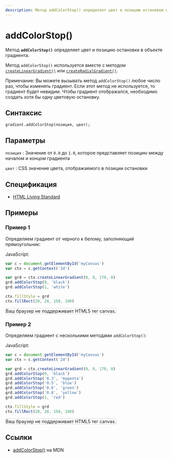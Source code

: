 ```yaml
---
description: Метод addColorStop() определяет цвет и позицию остановки в объекте градиента
---
```


# addColorStop()

Метод **`addColorStop()`** определяет цвет и позицию остановки в объекте градиента.

Метод `addColorStop()` используется вместе с методом [`createLinearGradient()`](<createlineargradient().md>) или [`createRadialGradient()`](<createradialgradient().md>).

Примечание: Вы можете вызывать метод `addColorStop()` любое число раз, чтобы изменять градиент. Если этот метод не используется, то градиент будет невидим. Чтобы градиент отображался, необходимо создать хотя бы одну цветовую остановку.

## Синтаксис

```
gradient.addColorStop(позиция, цвет);
```

## Параметры

`позиция`
: Значение от `0.0` до `1.0`, которое представляет позицию между началом и концом градиента

`цвет`
: CSS значение цвета, отображаемого в позиции остановки

## Спецификация

- [HTML Living Standard](https://html.spec.whatwg.org/multipage/canvas.html#dom-canvasgradient-addcolorstop)

## Примеры

### Пример 1

Определяем градиент от черного к белому, заполняющий прямоугольник:

JavaScript:

```js
var c = document.getElementById('myCanvas')
var ctx = c.getContext('2d')

var grd = ctx.createLinearGradient(0, 0, 170, 0)
grd.addColorStop(0, 'black')
grd.addColorStop(1, 'white')

ctx.fillStyle = grd
ctx.fillRect(20, 20, 150, 100)
```

<canvas id="myCanvas" width="300" height="150" style="border:1px solid #d3d3d3;background:#ffffff;">
Ваш браузер не поддерживает HTML5 тег canvas.
</canvas>
<script>
window.onload=function()
{
var c=document.getElementById('myCanvas');
var canvOK=1;
try {c.getContext("2d");}
catch (er) {canvOK=0;}
if (canvOK==1)
{
var ctx=c.getContext('2d');
var grd=ctx.createLinearGradient(0,0,170,0);
grd.addColorStop(0,"black");
grd.addColorStop(1,"white");
ctx.fillStyle=grd;
ctx.fillRect(20,20,150,100);
}
}
</script>

### Пример 2

Определяем градиент с несколькими методами `addColorStop()`:

JavaScript:

```js
var c = document.getElementById('myCanvas')
var ctx = c.getContext('2d')

var grd = ctx.createLinearGradient(0, 0, 170, 0)
grd.addColorStop(0, 'black')
grd.addColorStop('0.3', 'magenta')
grd.addColorStop('0.5', 'blue')
grd.addColorStop('0.6', 'green')
grd.addColorStop('0.8', 'yellow')
grd.addColorStop(1, 'red')

ctx.fillStyle = grd
ctx.fillRect(20, 20, 150, 100)
```

<canvas id="myCanvas2" width="300" height="150" style="border:1px solid #d3d3d3;background:#ffffff;">
Ваш браузер не поддерживает HTML5 тег canvas.
</canvas>
<script>
var canvas=document.getElementById("myCanvas2");
var ctx=canvas.getContext("2d");
var grd=ctx.createLinearGradient(0,0,170,0);
grd.addColorStop(0,"black");
grd.addColorStop("0.3","magenta");
grd.addColorStop("0.5","blue");
grd.addColorStop("0.6","green");
grd.addColorStop("0.8","yellow");
grd.addColorStop(1,"red");
ctx.fillStyle=grd;
ctx.fillRect(20,20,150,100);
</script>

## Ссылки

- [addColorStop()](https://developer.mozilla.org/en-US/docs/Web/API/CanvasGradient/addColorStop) на MDN
